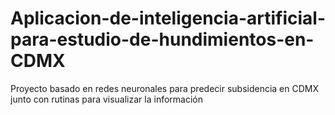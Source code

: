 # Aplicacion-de-inteligencia-artificial-para-estudio-de-hundimientos-en-CDMX
Proyecto basado en redes neuronales para predecir subsidencia en CDMX junto con rutinas para visualizar la información

